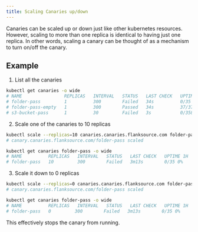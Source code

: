 ```yaml
---
title: Scaling Canaries up/down
---
```


Canaries can be scaled up or down just like other kubernetes resources. However, scaling to more than one replica is identical to having just one replica. In other words, scaling a canary can be thought of as a mechanism to turn on/off the canary.

## Example

1. List all the canaries

```bash
kubectl get canaries -o wide
# NAME                REPLICAS   INTERVAL   STATUS   LAST CHECK   UPTIME 1H        LATENCY 1H   LAST TRANSITIONED  ...
# folder-pass         1          300        Failed   34s          0/35 0%          16ms
# folder-pass-empty   1          300        Passed   34s          37/37 (100.0%)   0ms
# s3-bucket-pass      1          30         Failed   3s           0/358 0%         1s
```

2. Scale one of the canaries to 10 replicas

```bash
kubectl scale --replicas=10 canaries.canaries.flanksource.com folder-pass
# canary.canaries.flanksource.com/folder-pass scaled
```

```bash
kubectl get canaries folder-pass -o wide
# NAME          REPLICAS   INTERVAL   STATUS   LAST CHECK   UPTIME 1H   LATENCY 1H   LAST TRANSITIONED   MESSAGE   ERROR
# folder-pass   10         300        Failed   3m13s        0/35 0%     16ms
```

3. Scale it down to 0 replicas

```bash
kubectl scale --replicas=0 canaries.canaries.flanksource.com folder-pass
# canary.canaries.flanksource.com/folder-pass scaled
```

```bash
kubectl get canaries folder-pass -o wide
# NAME          REPLICAS   INTERVAL   STATUS   LAST CHECK   UPTIME 1H   LATENCY 1H   LAST TRANSITIONED   MESSAGE   ERROR
# folder-pass   0         300        Failed   3m13s        0/35 0%     16ms
```

This effectively stops the canary from running.
